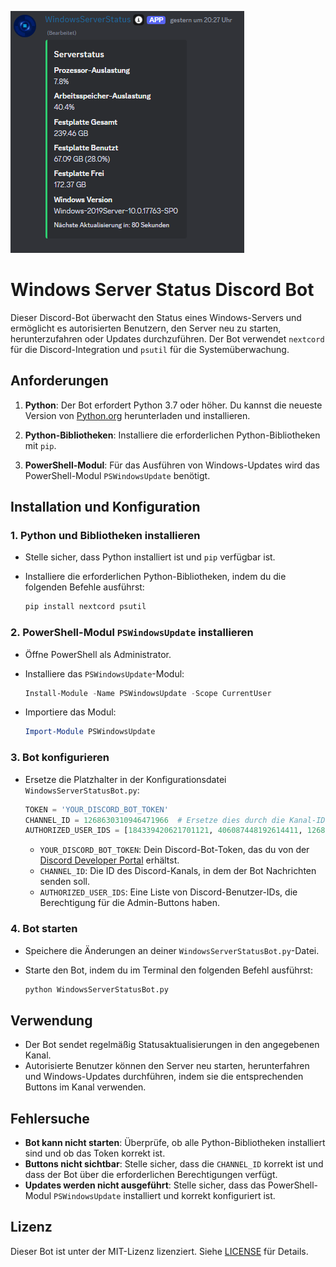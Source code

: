 ![Logo](https://github.com/BloodDragon2580/WindowsServerStatus-DiscordBot/blob/main/vorschau.png)

# Windows Server Status Discord Bot

Dieser Discord-Bot überwacht den Status eines Windows-Servers und ermöglicht es autorisierten Benutzern, den Server neu zu starten, herunterzufahren oder Updates durchzuführen. Der Bot verwendet `nextcord` für die Discord-Integration und `psutil` für die Systemüberwachung.

## Anforderungen

1. **Python**: Der Bot erfordert Python 3.7 oder höher. Du kannst die neueste Version von [Python.org](https://www.python.org/downloads/) herunterladen und installieren.

2. **Python-Bibliotheken**: Installiere die erforderlichen Python-Bibliotheken mit `pip`.

3. **PowerShell-Modul**: Für das Ausführen von Windows-Updates wird das PowerShell-Modul `PSWindowsUpdate` benötigt.

## Installation und Konfiguration

### 1. Python und Bibliotheken installieren

- Stelle sicher, dass Python installiert ist und `pip` verfügbar ist.

- Installiere die erforderlichen Python-Bibliotheken, indem du die folgenden Befehle ausführst:

    ```bash
    pip install nextcord psutil
    ```

### 2. PowerShell-Modul `PSWindowsUpdate` installieren

- Öffne PowerShell als Administrator.

- Installiere das `PSWindowsUpdate`-Modul:

    ```powershell
    Install-Module -Name PSWindowsUpdate -Scope CurrentUser
    ```

- Importiere das Modul:

    ```powershell
    Import-Module PSWindowsUpdate
    ```

### 3. Bot konfigurieren

- Ersetze die Platzhalter in der Konfigurationsdatei `WindowsServerStatusBot.py`:

    ```python
    TOKEN = 'YOUR_DISCORD_BOT_TOKEN'
    CHANNEL_ID = 1268630310946471966  # Ersetze dies durch die Kanal-ID, in die der Bot schreiben soll
    AUTHORIZED_USER_IDS = [184339420621701121, 406087448192614411, 1268627403085844592]  # Ersetzen Sie dies durch die Benutzer-IDs, die Zugriff haben sollen
    ```

    - `YOUR_DISCORD_BOT_TOKEN`: Dein Discord-Bot-Token, das du von der [Discord Developer Portal](https://discord.com/developers/applications) erhältst.
    - `CHANNEL_ID`: Die ID des Discord-Kanals, in dem der Bot Nachrichten senden soll.
    - `AUTHORIZED_USER_IDS`: Eine Liste von Discord-Benutzer-IDs, die Berechtigung für die Admin-Buttons haben.

### 4. Bot starten

- Speichere die Änderungen an deiner `WindowsServerStatusBot.py`-Datei.

- Starte den Bot, indem du im Terminal den folgenden Befehl ausführst:

    ```bash
    python WindowsServerStatusBot.py
    ```

## Verwendung

- Der Bot sendet regelmäßig Statusaktualisierungen in den angegebenen Kanal.
- Autorisierte Benutzer können den Server neu starten, herunterfahren und Windows-Updates durchführen, indem sie die entsprechenden Buttons im Kanal verwenden.

## Fehlersuche

- **Bot kann nicht starten**: Überprüfe, ob alle Python-Bibliotheken installiert sind und ob das Token korrekt ist.
- **Buttons nicht sichtbar**: Stelle sicher, dass die `CHANNEL_ID` korrekt ist und dass der Bot über die erforderlichen Berechtigungen verfügt.
- **Updates werden nicht ausgeführt**: Stelle sicher, dass das PowerShell-Modul `PSWindowsUpdate` installiert und korrekt konfiguriert ist.

## Lizenz

Dieser Bot ist unter der MIT-Lizenz lizenziert. Siehe [LICENSE](LICENSE) für Details.

